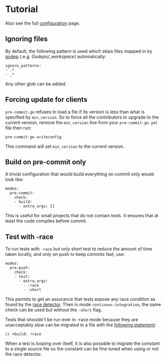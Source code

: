 Tutorial
========

Also see the full [configuration](CONFIGURATION.md) page.


Ignoring files
--------------

By default, the following pattern is used which skips files mapped in by
[godep](https://github.com/tools/godep) (.e.g. *Godeps/_workspace*)
automatically:

    ignore_patterns:
    - .*
    - _*

Any other glob can be added.


Forcing update for clients
--------------------------

`pre-commit-go` refuses to load a file if its version is less than what is
specified by `min_version`. So to force all the contributors to upgrade to the
current version, remove the `min_version` line from your `pre-commit-go.yml`
file then run:

    pre-commit-go writeconfig

This command will set `min_version` to the current version.


Build on pre-commit only
------------------------

A trivial configuration that would build everything on commit only would look
like:

    modes:
      pre-commit:
        check:
        - build:
          - extra_args: []

This is useful for small projects that do not contain tests. It ensures that at
least the code compiles before commit.


Test with -race
---------------

To run tests with `-race` but only short test to reduce the amount of time taken
locally, and only on push to keep commits fast, use:

    modes:
      pre-push:
        check:
        - test:
          - extra_args:
            - -race
            - -short

This permits to get an assurance that tests expose any race condition as found
by the [race detector](http://blog.golang.org/race-detector). Then in mode
`continous-integration`, the same check can be used but without the `-short`
flag.

Tests that shouldn't be run ever in -race mode because they are unacceptably
slow can be migrated in a file with the [following
statement](http://golang.org/doc/articles/race_detector.html#Excluding_Tests):

    // +build: !race

When a test is looping over itself, it is also possible to migrate the constant
to a single source file so the constant can be fine tuned when using or not the
race detector.
